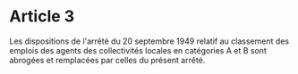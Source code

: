 # Article 3

Les dispositions de l'arrêté du 20 septembre 1949 relatif au classement des emplois des agents des collectivités locales en catégories A et B sont abrogées et remplacées par celles du présent arrêté.

